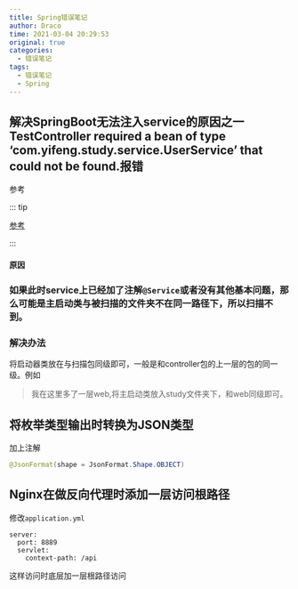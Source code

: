 ```yaml
---
title: Spring错误笔记
author: Draco
time: 2021-03-04 20:29:53
original: true
categories: 
  - 错误笔记
tags: 
  - 错误笔记
  - Spring
---
```








## 解决SpringBoot无法注入service的原因之一TestController required a bean of type ‘com.yifeng.study.service.UserService’ that could not be found.报错

参考

::: tip

[参考](https://blog.csdn.net/xzxToney/article/details/105248704?utm_medium=distribute.pc_relevant.none-task-blog-BlogCommendFromBaidu-1.control&depth_1-utm_source=distribute.pc_relevant.none-task-blog-BlogCommendFromBaidu-1.control)

:::



#### 原因

### 如果此时service上已经加了注解`@Service`或者没有其他基本问题，那么可能是**主启动类与被扫描的文件夹不在同一路径**下，所以扫描不到。





### 解决办法

将启动器类放在与扫描包同级即可，一般是和controller包的上一层的包的同一级。例如

> 我在这里多了一层web,将主启动类放入study文件夹下，和web同级即可。












## 将枚举类型输出时转换为JSON类型

加上注解

```java
@JsonFormat(shape = JsonFormat.Shape.OBJECT)
```









## Nginx在做反向代理时添加一层访问根路径

修改`application.yml`

```shell
server:
  port: 8889
  servlet:
    context-path: /api
```



这样访问时底层加一层根路径访问